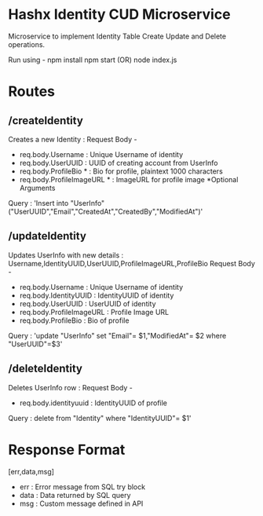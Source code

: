 
# Hashx Identity CUD Microservice

Microservice to implement Identity Table Create Update and Delete operations.

Run using - 
npm install 
npm start 
(OR)
node index.js

# Routes

## /createIdentity

Creates a new Identity : 
Request Body - 
 - req.body.Username : Unique Username of identity
 - req.body.UserUUID : UUID of creating account from UserInfo
 - req.body.ProfileBio * : Bio for profile, plaintext 1000 characters
 -  req.body.ProfileImageURL * : ImageURL for profile image
 *Optional Arguments 
 
Query : 'Insert into "UserInfo" ("UserUUID","Email","CreatedAt","CreatedBy","ModifiedAt")'

## /updateIdentity

Updates  UserInfo with new details : 
Username,IdentityUUID,UserUUID,ProfileImageURL,ProfileBio
Request Body - 
 - req.body.Username : Unique Username of identity
 - req.body.IdentityUUID : IdentityUUID of identity 
 - req.body.UserUUID : UserUUID of identity
 - req.body.ProfileImageURL : Profile Image URL
 - req.body.ProfileBio : Bio of profile

 
Query : 'update "UserInfo" set "Email"= $1,"ModifiedAt"= $2  where "UserUUID"=$3' 

## /deleteIdentity

Deletes UserInfo row : 
Request Body - 
 - req.body.identityuuid : IdentityUUID of profile 
 
Query : delete from "Identity" where "IdentityUUID"= $1' 



# Response Format

[err,data,msg]

 - err : Error message from SQL try block
 - data : Data returned by SQL query
 - msg : Custom message defined in API






